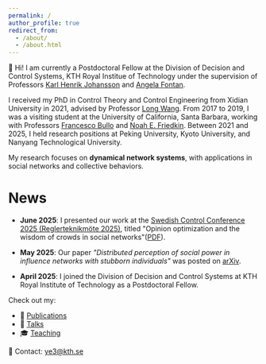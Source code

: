 ```yaml
---
permalink: /
author_profile: true
redirect_from: 
  - /about/
  - /about.html
---
```



👋 Hi! I am currently a Postdoctoral Fellow at the Division of Decision and Control Systems, KTH Royal Institue of Technology under the supervision of Professors [Karl Henrik Johansson](https://people.kth.se/~kallej/) and [Angela Fontan](https://angelafontan.github.io/).

I received my PhD in Control Theory and Control Engineering from Xidian University in 2021, advised by Professor [Long Wang](https://www.ai.pku.edu.cn/en/info/1406/1812.htm). From 2017 to 2019, I was a visiting student at the University of California, Santa Barbara, working with Professors [Francesco Bullo](https://fbullo.github.io/) and [Noah E. Friedkin](https://www.soc.ucsb.edu/people/noah-friedkin). Between 2021 and 2025, I held research positions at Peking University, Kyoto University, and Nanyang Technological University.

My research focuses on **dynamical network systems**, with applications in social networks and collective behaviors. 

News
======
- **June 2025**: I presented our work at the [Swedish Control Conference 2025 (Reglerteknikmöte 2025)](https://reglermote2025.control.lth.se/), titled "Opinion optimization and the wisdom of crowds in social networks"([PDF](https://tinybeta.github.io/assets/papers/SCC2025.pdf)).

- **May 2025**: Our paper _"Distributed perception of social power in influence networks with stubborn individuals"_ was posted on [arXiv](https://arxiv.org/abs/2506.01169).

- **April 2025**: I joined the Division of Decision and Control Systems at KTH Royal Institute of Technology as a Postdoctoral Fellow.






Check out my:
- 📄 [Publications](/publications/)
- 🎤 [Talks](/talks/)
- 🎓 [Teaching](/teaching/)

📧 Contact: [ye3@kth.se](mailto:ye3@kth.se)
